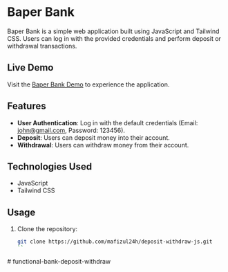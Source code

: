 # Baper Bank

Baper Bank is a simple web application built using JavaScript and Tailwind CSS. Users can log in with the provided credentials and perform deposit or withdrawal transactions.

## Live Demo

Visit the [Baper Bank Demo](https://mafizul24h.github.io/deposit-withdraw-js/) to experience the application.

## Features

- **User Authentication**: Log in with the default credentials (Email: john@gmail.com, Password: 123456).
- **Deposit**: Users can deposit money into their account.
- **Withdrawal**: Users can withdraw money from their account.

## Technologies Used

- JavaScript
- Tailwind CSS

## Usage

1. Clone the repository:

   ```bash
   git clone https://github.com/mafizul24h/deposit-withdraw-js.git
   ``
#   f u n c t i o n a l - b a n k - d e p o s i t - w i t h d r a w  
 